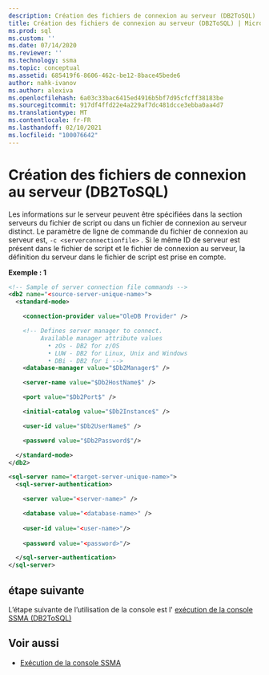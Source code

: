 ```yaml
---
description: Création des fichiers de connexion au serveur (DB2ToSQL)
title: Création des fichiers de connexion au serveur (DB2ToSQL) | Microsoft Docs
ms.prod: sql
ms.custom: ''
ms.date: 07/14/2020
ms.reviewer: ''
ms.technology: ssma
ms.topic: conceptual
ms.assetid: 685419f6-8606-462c-be12-8bace45bede6
author: nahk-ivanov
ms.author: alexiva
ms.openlocfilehash: 6a03c33bac6415ed4916b5bf7d95cfcff38183be
ms.sourcegitcommit: 917df4ffd22e4a229af7dc481dcce3ebba0aa4d7
ms.translationtype: MT
ms.contentlocale: fr-FR
ms.lasthandoff: 02/10/2021
ms.locfileid: "100076642"
---
```

# <a name="creating-the-server-connection-files-db2tosql"></a>Création des fichiers de connexion au serveur (DB2ToSQL)

Les informations sur le serveur peuvent être spécifiées dans la section serveurs du fichier de script ou dans un fichier de connexion au serveur distinct. Le paramètre de ligne de commande du fichier de connexion au serveur est, `-c <serverconnectionfile>` . Si le même ID de serveur est présent dans le fichier de script et le fichier de connexion au serveur, la définition du serveur dans le fichier de script est prise en compte.

**Exemple : 1**

```xml
<!-- Sample of server connection file commands -->
<db2 name="<source-server-unique-name>">
  <standard-mode>

    <connection-provider value="OleDB Provider" />

    <!-- Defines server manager to connect.
         Available manager attribute values
           • zOs - DB2 for z/OS
           • LUW - DB2 for Linux, Unix and Windows
           • DBi - DB2 for i -->
    <database-manager value="$Db2Manager$" />

    <server-name value="$Db2HostName$" />

    <port value="$Db2Port$" />

    <initial-catalog value="$Db2Instance$" />

    <user-id value="$Db2UserName$" />

    <password value="$Db2Password$"/>

  </standard-mode>
</db2>
```

```xml
<sql-server name="<target-server-unique-name>">
  <sql-server-authentication>

    <server value="<server-name>" />

    <database value="<database-name>" />
  
    <user-id value="<user-name>"/>
  
    <password value="<password>"/>

  </sql-server-authentication>
</sql-server>
```

## <a name="next-step"></a>étape suivante

L’étape suivante de l’utilisation de la console est l' [exécution de la console SSMA &#40;DB2ToSQL&#41;](../../ssma/db2/executing-the-ssma-console-db2tosql.md)

## <a name="see-also"></a>Voir aussi

- [Exécution de la console SSMA](./executing-the-ssma-console-db2tosql.md)